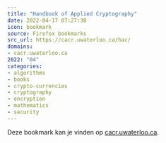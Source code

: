 ```yaml
---
title: "Handbook of Applied Cryptography"
date: 2022-04-17 07:27:38
icon: bookmark
source: Firefox bookmarks
src_url: https://cacr.uwaterloo.ca/hac/
domains:
- cacr.uwaterloo.ca
2022: "04"
categories:
- algorithms
- books
- crypto-currencies
- cryptography
- encryption
- mathematics
- security
---
```

Deze bookmark kan je vinden op [cacr.uwaterloo.ca](https://cacr.uwaterloo.ca/hac/).
